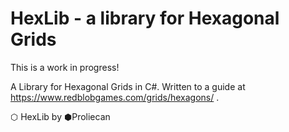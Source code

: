 # HexLib - a library for Hexagonal Grids

This is a work in progress!

A Library for Hexagonal Grids in C#.
Written to a guide at https://www.redblobgames.com/grids/hexagons/ .

⬡ HexLib by ⬢Proliecan